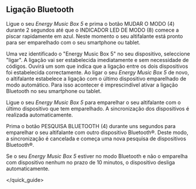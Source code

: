 ## Ligação Bluetooth

Ligue o seu *Energy Music Box 5* e prima o botão MUDAR O MODO (4) durante 2 segundos até que o INDICADOR LED DE MODO (8) comece a piscar rapidamente em azul. Neste momento o seu altifalante está pronto para ser emparelhado com o seu smartphone ou tablet.

Uma vez identificado o "Energy Music Box 5" no seu dispositivo, seleccione "ligar". A ligação vai ser estabelecida imediatamente e sem necessidade de códigos. Ouvirá um som que indica que a ligação entre os dois dispositivos foi estabelecida correctamente. Ao ligar o seu *Energy Music Box 5* de novo, o altifalante estabelece a ligação com o último dispositivo emparelhado de modo automático. Para isso acontecer é imprescindível ativar a ligação Bluetooth no seu smartphone ou tablet.

Ligue o seu *Energy Music Box 5* para emparelhar o seu altifalante com o último dispositivo que tem emparelhado. A sincronização dos dispositivos é realizada automaticamente.

Prima o botão PESQUISA BLUETOOTH (4) durante uns segundos para emparelhar o seu altifalante com outro dispositivo Bluetooth®. Deste modo, a sincronização é cancelada e começa uma nova pesquisa de dispositivos Bluetooth®.

Se o seu *Energy Music Box 5* estiver no modo Bluetooth e não o emparelha com dispositivo nenhum no prazo de 10 minutos, o dispositivo desliga automaticamente.

</quick_guide>

